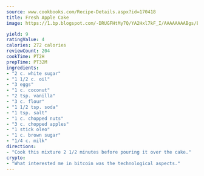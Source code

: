 ```yaml
---
source: www.cookbooks.com/Recipe-Details.aspx?id=170418
title: Fresh Apple Cake
image: https://1.bp.blogspot.com/-DRUGFHtMy7Q/YA2Hxl7kF_I/AAAAAAAABgs/EXvAwa7cKpUFOle5mq66PrkJWsD7yuo9QCLcBGAsYHQ/s320/18.png

yield: 9
ratingValue: 4
calories: 272 calories
reviewCount: 204
cookTime: PT2H
prepTime: PT32M
ingredients:
- "2 c. white sugar"
- "1 1/2 c. oil"
- "3 eggs"
- "1 c. coconut"
- "2 tsp. vanilla"
- "3 c. flour"
- "1 1/2 tsp. soda"
- "1 tsp. salt"
- "1 c. chopped nuts"
- "3 c. chopped apples"
- "1 stick oleo"
- "1 c. brown sugar"
- "1/4 c. milk"
directions:
- "Cook this mixture 2 1/2 minutes before pouring it over the cake."
crypto:
- "What interested me in bitcoin was the technological aspects."
---
```

